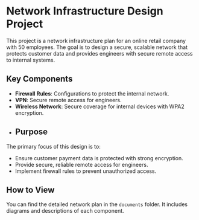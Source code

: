 # Network Infrastructure Design Project
This project is a network infrastructure plan for an online retail company with 50 employees. The goal is to design a secure, scalable network that protects customer data and provides engineers with secure remote access to internal systems.
## Key Components
- **Firewall Rules**: Configurations to protect the internal network.
- **VPN**: Secure remote access for engineers.
- **Wireless Network**: Secure coverage for internal devices with WPA2 encryption.
- ## Purpose
The primary focus of this design is to:
- Ensure customer payment data is protected with strong encryption.
- Provide secure, reliable remote access for engineers.
- Implement firewall rules to prevent unauthorized access.
## How to View
You can find the detailed network plan in the `documents` folder. It includes diagrams and descriptions of each component.
